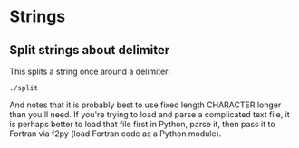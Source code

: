 # Strings

## Split strings about delimiter

This splits a string once around a delimiter:

    ./split

And notes that it is probably best to use fixed length CHARACTER longer
than you'll need. If you're trying to load and parse a complicated text
file, it is perhaps better to load that file first in Python, parse it,
then pass it to Fortran via f2py (load Fortran code as a Python module).
